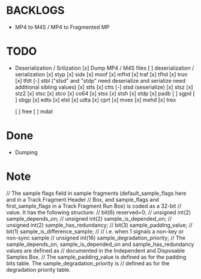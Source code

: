 # BACKLOGS
- MP4 to M4S / MP4 to Fragmented MP

# TODO
- Deserialization / Srilization
[x] Dump MP4 / M4S files
[ ] deserialization / serialization
    [x] styp
    [x] sidx
    [x] moof
        [x] mfhd
        [x] traf
            [x] tfhd
            [x] trun
            [x] tfdt
    [-] stbl ("stsd" and "stdp" need deserialize and serialize need additional sibling values)
        [x] stts
        [x] ctts
        [-] stsd (seserialize)
        [x] stsz
        [x] stz2
        [x] stsc
        [x] stco
        [x] co64
        [x] stss
        [x] stsh
        [x] stdp
        [x] padb
        [ ] sgpd
        [ ] sbgp
    [x] edts
        [x] elst
    [x] udta
        [x] cprt
    [x] mvex
        [x] mehd
        [x] trex

    [ ] free
    [ ] mdat

# Done
- Dumping

# Note

// The sample flags field in sample fragments (default_sample_flags here and in a Track Fragment Header
// Box, and sample_flags and first_sample_flags in a Track Fragment Run Box) is coded as a 32-bit
// value. It has the following structure:
// bit(6) reserved=0;
// unsigned int(2) sample_depends_on;
// unsigned int(2) sample_is_depended_on;
// unsigned int(2) sample_has_redundancy;
// bit(3) sample_padding_value;
// bit(1) sample_is_difference_sample;
//  // i.e. when 1 signals a non-key or non-sync sample
// unsigned int(16) sample_degradation_priority;
// The sample_depends_on, sample_is_depended_on and sample_has_redundancy values are defined as
// documented in the Independent and Disposable Samples Box.
// The sample_padding_value is defined as for the padding bits table. The sample_degradation_priority is
// defined as for the degradation priority table.